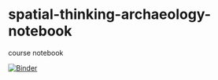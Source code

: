 # spatial-thinking-archaeology-notebook
 course notebook

[![Binder](https://mybinder.org/badge_logo.svg)](https://mybinder.org/v2/gh/ropitz/spatial-thinking-archaeology-notebook/master?filepath=https%3A%2F%2Fgithub.com%2Fropitz%2Fspatial-thinking-archaeology-notebook%2Fblob%2Fmaster%2FSpatial%2520Thinking%2520and%2520Skills%2520for%2520Archaeology.ipynb)
